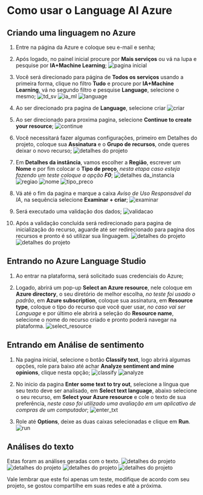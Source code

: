 # **Como usar o Language AI Azure**

## Criando uma linguagem no Azure

1. Entre na página da Azure e coloque seu e-mail e senha;

2. Após logado, no painel inicial procure por **Mais serviços** ou vá na lupa e pesquise por **IA+Machine Learning**;
![pagina inicial](images/Laz1)

3. Você será direcionado para página de **Todos os serviços** usando a primeira forma, clique no filtro **Tudo** e procure por **IA+Machine Learning**, vá no segundo filtro e pesquise **Language**, selecione o mesmo;
![td_sv](images/Laz2)
![ia_ml](images/Laz2.1)
![language](images/Laz2.2)

4. Ao ser direcionado pra pagina de **Language**, selecione criar
![criar](images/Laz3)

5. Ao ser direcionado para proxima pagina, selecione **Continue to create your resource**;
![continue](images/Laz4)

6. Você necessitará fazer algumas configurações, primeiro em Detalhes do projeto, coloque sua **Assinatura** e o **Grupo de recursos**, onde queres deixar o novo recurso;
![detalhes do projeto](images/Laz5)

7. Em **Detalhes da instância**, vamos escolher a **Região**, escrever um **Nome** e por fim colocar o **Tipo de preço**, *nesta etapa caso esteja fazendo um teste coloque a opção **F0***;
![detalhes da_instancia](images/Laz6)
![regiao](images/Laz6.1)
![nome](images/Laz6.2)
![tipo_preco](images/Laz6.3)

8. Vá até o fim da pagina e marque a caixa *Aviso de Uso Responsável da IA*, na sequência selecione **Examinar + criar**;
![examinar](images/Laz7)

9. Será executado uma validação dos dados;
![validacao](images/Laz8)

10. Após a validação concluída será redirecionado para pagina de inicialização do recurso, aguarde até ser redirecionado para pagina dos recursos e pronto é só utilizar sua linguagem.
![detalhes do projeto](images/Laz9)
![detalhes do projeto](images/Laz9.1)

## Entrando no Azure Language Studio

1. Ao entrar na plataforma, será solicitado suas credenciais do Azure;

2. Logado, abrirá um pop-up **Select an Azure resource**, nele coloque em **Azure directory**, o seu diretório de melhor escolha, *no teste foi usado o padrão*, em **Azure subscription**, coloque sua assinatura, em **Resource type**, coloque o tipo do recurso que você quer usar, *no caso vai ser Language* e por último ele abrirá a seleção do **Resource name**, selecione o nome do recurso criado e pronto poderá navegar na plataforma.
![select_resource](images/Laz10)

## Entrando em Análise de sentimento

1. Na pagina inicial, selecione o botão **Classify text**, logo abrirá algumas opções, role para baixo até achar **Analyze sentiment and mine opinions**, clique nesta opção;
![classify](images/Laz11)
![analyze](images/Laz11.1)

2. No inicio da pagina **Enter some text to try out**, selecione a língua que seu texto deve ser analisado, em **Select text language**, abaixo selecione o seu recurso, em **Select your Azure resource** e cole o texto de sua preferência, *neste caso foi utilizado uma avaliação em um aplicativo de compras de um computador*;
![enter_txt](images/Laz12)

3. Role até **Options**, deixe as duas caixas selecionadas e clique em **Run**.
![run](images/Laz13)

## Análises do texto

Estas foram as análises geradas com o texto.
![detalhes do projeto](images/Laz14)
![detalhes do projeto](images/Laz14.1)
![detalhes do projeto](images/Laz14.2)
![detalhes do projeto](images/Laz14.3)

Vale lembrar que este foi apenas um teste, modifique de acordo com seu projeto, se gostou compartilhe em suas redes e até a próxima.


